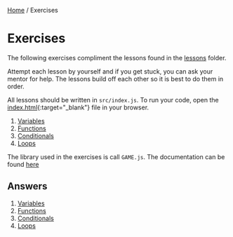 <a href="/javascript-4-beginners/">Home</a> / Exercises

# Exercises

The following exercises compliment the lessons found in the [lessons](../Lessons/) folder.

Attempt each lesson by yourself and if you get stuck, you can ask your mentor for help. The lessons build off each other so it is best to do them in order.

All lessons should be written in `src/index.js`. To run your code, open the [index.html](../src/index.html){:target="_blank"} file in your browser.

1. [Variables](1%20Variables)
2. [Functions](2%20Functions)
3. [Conditionals](3%20Conditionals)
4. [Loops](4%20Loops)

The library used in the exercises is call `GAME.js`. The documentation can be found [here](../lib/documentation)

## Answers

1. [Variables](Answers/1%20Variables)
2. [Functions](Answers/2%20Functions)
3. [Conditionals](Answers/3%20Conditionals)
4. [Loops](Answers/4%20Loops)